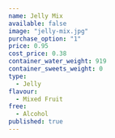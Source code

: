 ```yaml
---
name: Jelly Mix
available: false
image: "jelly-mix.jpg"
purchase_option: "1"
price: 0.95
cost_price: 0.38
container_water_weight: 919
container_sweets_weight: 0
type: 
  - Jelly
flavour: 
  - Mixed Fruit
free: 
  - Alcohol
published: true
---
```

